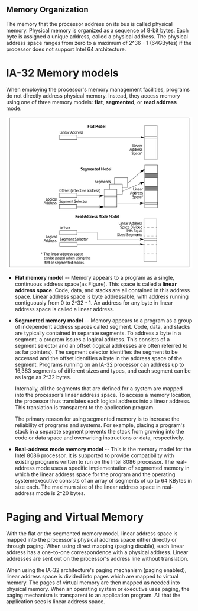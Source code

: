 Memory Organization
------------------------------------------------------------

The memory that the processor address on its bus is called physical memory.
Physical memory is organized as a sequence of 8-bit bytes. Each byte is 
assigned a unique address, called a physical address. The physical address
space ranges from zero to a maximum of 2^36 - 1 (64GBytes) if the processor
does not support Intel 64 architecture.

# IA-32 Memory models

When employing the processor's memory management facilities, programs do not
directly address physical memory. Instead, they access memory using one of
three memory models: **flat**, **segmented**, or **read address** mode.

![Three Memory Management Models](https://github.com/EmulateSpace/PictureSet/blob/master/BiscuitOS/kernel/MMU000391.png)

* **Flat memory model** -- Memory appears to a program as a single, continuous
  address space(as Figure). This space is called a **linear address space**.
  Code, data, and stacks are all contained in this address space. Linear 
  address space is byte addressable, with address running contiguously from
  0 to 2^32 - 1. An address for any byte in linear address space is called
  a linear address.

* **Segmented memory model** -- Memory appears to a program as a group of 
  independent address spaces called segment. Code, data, and stacks are
  typically contained in separate segments. To address a byte in a segment,
  a program issues a logical address. This consists of a segment selector and
  an offset (logical addresses are often referred to as far pointers). The
  segment selector identifies the segment to be accessed and the offset 
  identifies a byte in the address space of the segment. Programs running on 
  an IA-32 processor can address up to 16,383 segments of different sizes and
  types, and each segment can be as large as 2^32 bytes.

  Internally, all the segments that are defined for a system are mapped into
  the processor's linaer address space. To access a memory location, the 
  processor thus translates each logical address into a linear address. This
  translation is transparent to the application program.

  The primary reason for using segmented memory is to increase the reliability
  of programs and systems. For example, placing a program's stack in a separate
  segment prevents the stack from growing into the code or data space and
  overwriting instructions or data, respectively.

* **Real-address mode memory model** -- This is the memory model for the Intel
  8086 processor. It is supported to provide compatibility with existing 
  programs written to run on the Intel 8086 processor. The real-address mode
  uses a specific implementation of segmented memory in which the linear
  address space for the program and the operating system/executive consists of
  an array of segments of up to 64 KBytes in size each. The maximum size of 
  the linear address space in real-address mode is 2^20 bytes.

# Paging and Virtual Memory

With the flat or the segmented memory model, linear address space is mapped 
into the processor's physical address space either directly or through paging.
When using direct mapping (paging disable), each linear address has a 
one-to-one correspondence with a physical address. Linear addresses are sent
out on the processor's address line without translation.

When using the IA-32 architecture's paging mechanism (paging enabled), linear
address space is divided into pages which are mapped to virtual memory. The
pages of virtual memory are then mapped as needed into physical memory. When
an operating system or executive uses paging, the paging mechanism is 
transparent to an application program. All that the application sees is linear
address space.
